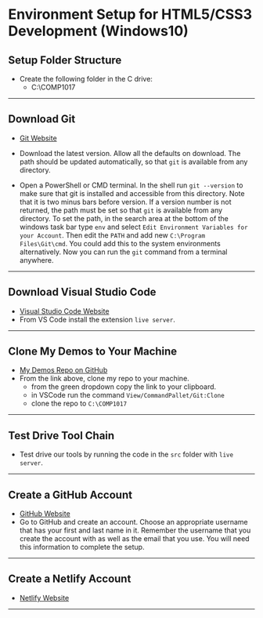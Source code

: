 # Environment Setup for HTML5/CSS3 Development (Windows10)

## Setup Folder Structure

- Create the following folder in the C drive:
  - C:\COMP1017

---

## Download Git

- [Git Website](https://git-scm.com/)

- Download the latest version. Allow all the defaults on download. The path should be updated automatically, so that `git` is available from any directory.
- Open a PowerShell or CMD terminal. In the shell run `git --version` to make sure that git is installed and accessible from this directory. Note that it is two minus bars before version. If a version number is not returned, the path must be set so that `git` is available from any directory. To set the path, in the search area at the bottom of the windows task bar type `env` and select `Edit Environment Variables for your Account`. Then edit the `PATH` and add new `C:\Program Files\Git\cmd`. You could add this to the system environments alternatively. Now you can run the `git` command from a terminal anywhere.

---

## Download Visual Studio Code

- [Visual Studio Code Website](https://code.visualstudio.com)
- From VS Code install the extension `live server`.

---

## Clone My Demos to Your Machine

- [My Demos Repo on GitHub](https://github.com/RobbinLawHTMLCSS/html-css-1-demos)
- From the link above, clone my repo to your machine.
  - from the green dropdown copy the link to your clipboard.
  - in VSCode run the command `View/CommandPallet/Git:Clone`
  - clone the repo to `C:\COMP1017`

---

## Test Drive Tool Chain

- Test drive our tools by running the code in the `src` folder with `live server`.

---

## Create a GitHub Account

- [GitHub Website](https://github.com)
- Go to GitHub and create an account. Choose an appropriate username that has your first and last name in it. Remember the username that you create the account with as well as the email that you use. You will need this information to complete the setup.

---

## Create a Netlify Account

- [Netlify Website](https://netlify.com)

---
